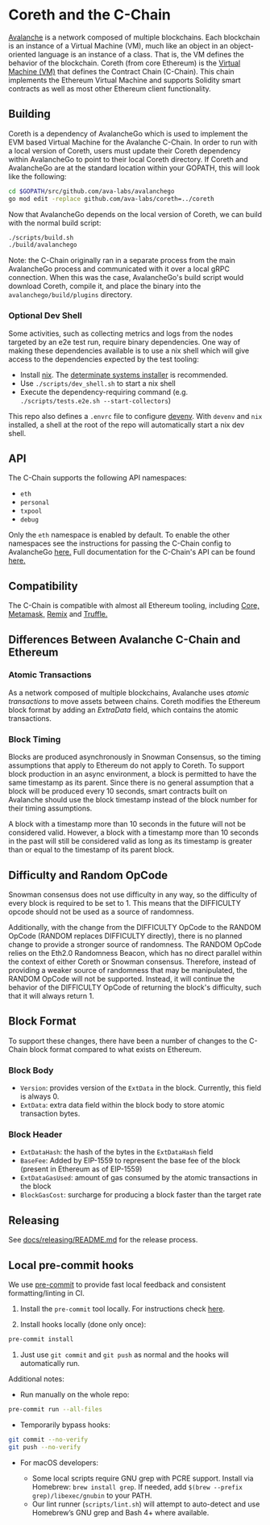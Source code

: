 # Coreth and the C-Chain

[Avalanche](https://www.avax.network/) is a network composed of multiple blockchains.
Each blockchain is an instance of a Virtual Machine (VM), much like an object in an object-oriented language is an instance of a class.
That is, the VM defines the behavior of the blockchain.
Coreth (from core Ethereum) is the [Virtual Machine (VM)](https://docs.avax.network/learn/virtual-machines) that defines the Contract Chain (C-Chain).
This chain implements the Ethereum Virtual Machine and supports Solidity smart contracts as well as most other Ethereum client functionality.

## Building

Coreth is a dependency of AvalancheGo which is used to implement the EVM based Virtual Machine for the Avalanche C-Chain. In order to run with a local version of Coreth, users must update their Coreth dependency within AvalancheGo to point to their local Coreth directory. If Coreth and AvalancheGo are at the standard location within your GOPATH, this will look like the following:

```bash
cd $GOPATH/src/github.com/ava-labs/avalanchego
go mod edit -replace github.com/ava-labs/coreth=../coreth
```

Now that AvalancheGo depends on the local version of Coreth, we can build with the normal build script:

```bash
./scripts/build.sh
./build/avalanchego
```

Note: the C-Chain originally ran in a separate process from the main AvalancheGo process and communicated with it over a local gRPC connection. When this was the case, AvalancheGo's build script would download Coreth, compile it, and place the binary into the `avalanchego/build/plugins` directory.

### Optional Dev Shell

Some activities, such as collecting metrics and logs from the nodes targeted by an e2e
test run, require binary dependencies. One way of making these dependencies available is
to use a nix shell which will give access to the dependencies expected by the test
tooling:

- Install [nix](https://nixos.org/). The [determinate systems
  installer](https://github.com/DeterminateSystems/nix-installer?tab=readme-ov-file#install-nix)
  is recommended.
- Use `./scripts/dev_shell.sh` to start a nix shell
- Execute the dependency-requiring command (e.g. `./scripts/tests.e2e.sh --start-collectors`)

This repo also defines a `.envrc` file to configure [devenv](https://direnv.net/). With
`devenv` and `nix` installed, a shell at the root of the repo will automatically start a nix
dev shell.

## API

The C-Chain supports the following API namespaces:

- `eth`
- `personal`
- `txpool`
- `debug`

Only the `eth` namespace is enabled by default.
To enable the other namespaces see the instructions for passing the C-Chain config to AvalancheGo [here.](https://docs.avax.network/nodes/configure/chain-config-flags#enabling-evm-apis)
Full documentation for the C-Chain's API can be found [here.](https://docs.avax.network/reference/avalanchego/c-chain/api)

## Compatibility

The C-Chain is compatible with almost all Ethereum tooling, including [Core,](https://docs.avax.network/build/dapp/launch-dapp#through-core) [Metamask,](https://docs.avax.network/build/dapp/launch-dapp#through-metamask) [Remix](https://docs.avax.network/dapps/smart-contract-dev/deploy-with-remix-ide) and [Truffle.](https://docs.avax.network/build/tutorials/smart-contracts/using-truffle-with-the-avalanche-c-chain)

## Differences Between Avalanche C-Chain and Ethereum

### Atomic Transactions

As a network composed of multiple blockchains, Avalanche uses *atomic transactions* to move assets between chains. Coreth modifies the Ethereum block format by adding an *ExtraData* field, which contains the atomic transactions.

### Block Timing

Blocks are produced asynchronously in Snowman Consensus, so the timing assumptions that apply to Ethereum do not apply to Coreth. To support block production in an async environment, a block is permitted to have the same timestamp as its parent. Since there is no general assumption that a block will be produced every 10 seconds, smart contracts built on Avalanche should use the block timestamp instead of the block number for their timing assumptions.

A block with a timestamp more than 10 seconds in the future will not be considered valid. However, a block with a timestamp more than 10 seconds in the past will still be considered valid as long as its timestamp is greater than or equal to the timestamp of its parent block.

## Difficulty and Random OpCode

Snowman consensus does not use difficulty in any way, so the difficulty of every block is required to be set to 1. This means that the DIFFICULTY opcode should not be used as a source of randomness.

Additionally, with the change from the DIFFICULTY OpCode to the RANDOM OpCode (RANDOM replaces DIFFICULTY directly), there is no planned change to provide a stronger source of randomness. The RANDOM OpCode relies on the Eth2.0 Randomness Beacon, which has no direct parallel within the context of either Coreth or Snowman consensus. Therefore, instead of providing a weaker source of randomness that may be manipulated, the RANDOM OpCode will not be supported. Instead, it will continue the behavior of the DIFFICULTY OpCode of returning the block's difficulty, such that it will always return 1.

## Block Format

To support these changes, there have been a number of changes to the C-Chain block format compared to what exists on Ethereum.

### Block Body

- `Version`: provides version of the `ExtData` in the block. Currently, this field is always 0.
- `ExtData`: extra data field within the block body to store atomic transaction bytes.

### Block Header

- `ExtDataHash`: the hash of the bytes in the `ExtDataHash` field
- `BaseFee`: Added by EIP-1559 to represent the base fee of the block (present in Ethereum as of EIP-1559)
- `ExtDataGasUsed`: amount of gas consumed by the atomic transactions in the block
- `BlockGasCost`: surcharge for producing a block faster than the target rate

## Releasing

See [docs/releasing/README.md](docs/releasing/README.md) for the release process.

## Local pre-commit hooks

We use [pre-commit](https://pre-commit.com/) to provide fast local feedback and consistent formatting/linting in CI.

1. Install the `pre-commit` tool locally. For instructions check [here](https://pre-commit.com/).

1. Install hooks locally (done only once):

```bash
pre-commit install
```

1. Just use `git commit` and `git push` as normal and the hooks will automatically run.

Additional notes:

- Run manually on the whole repo:

```bash
pre-commit run --all-files
```

- Temporarily bypass hooks:

```bash
git commit --no-verify
git push --no-verify
```

- For macOS developers:

  - Some local scripts require GNU grep with PCRE support. Install via Homebrew:
    `brew install grep`. If needed, add `$(brew --prefix grep)/libexec/gnubin` to your PATH.
  - Our lint runner (`scripts/lint.sh`) will attempt to auto-detect and use Homebrew’s GNU grep
    and Bash 4+ where available.
